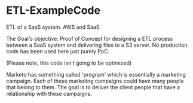 # ETL-ExampleCode
ETL of a SaaS system.  AWS and SaaS.

The Goal's objective: Proof of Concept for designing a ETL process between a SaaS system and delivering files to a S3 server.  No production code has been used here just purely PoC.

(Please note, this code isn't going to be optimized)

Marketo has something called 'program' which is essentially a marketing campaign.  Each of these marketing campaigns could have many people that belong to them.  The goal is to deliver the client people that have a relationship with these campaigns.





